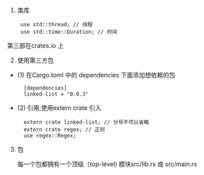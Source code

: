 1. 类库

        use std::thread; // 线程
        use std::time::Duration; // 时间

第三部在crates.io 上

2. 使用第三方包

+ (1) 在Cargo.toml 中的 dependencies 下面添加想依赖的包

        [dependencies]
        linked-list = "0.0.3"


+ (2) 引用,使用extern crate 引入

        extern crate linked-list; // 分号不可以省略
        extern crate regex; // 正则
        use regex::Regex;

3. 包

   每一个包都拥有一个顶级（top-level) 模块src/lib.rs 或 src/main.rs
